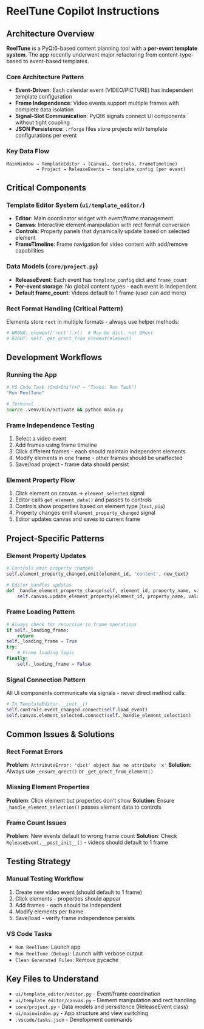 # ReelTune Copilot Instructions

## Architecture Overview

**ReelTune** is a PyQt6-based content planning tool with a **per-event template system**. The app recently underwent major refactoring from content-type-based to event-based templates.

### Core Architecture Pattern
- **Event-Driven**: Each calendar event (VIDEO/PICTURE) has independent template configuration
- **Frame Independence**: Video events support multiple frames with complete data isolation
- **Signal-Slot Communication**: PyQt6 signals connect UI components without tight coupling
- **JSON Persistence**: `.rforge` files store projects with template configurations per event

### Key Data Flow
```
MainWindow → TemplateEditor → (Canvas, Controls, FrameTimeline)
           → Project → ReleaseEvents → template_config (per event)
```

## Critical Components

### Template Editor System (`ui/template_editor/`)
- **Editor**: Main coordinator widget with event/frame management
- **Canvas**: Interactive element manipulation with rect format conversion
- **Controls**: Property panels that dynamically update based on selected element
- **FrameTimeline**: Frame navigation for video content with add/remove capabilities

### Data Models (`core/project.py`)
- **ReleaseEvent**: Each event has `template_config` dict and `frame_count`
- **Per-event storage**: No global content types - each event is independent
- **Default frame_count**: Videos default to 1 frame (user can add more)

### Rect Format Handling (Critical Pattern)
Elements store `rect` in multiple formats - always use helper methods:
```python
# WRONG: element['rect'].x()  # May be dict, not QRect
# RIGHT: self._get_qrect_from_element(element)
```

## Development Workflows

### Running the App
```bash
# VS Code Task (Cmd+Shift+P → "Tasks: Run Task")
"Run ReelTune"

# Terminal
source .venv/bin/activate && python main.py
```

### Frame Independence Testing
1. Select a video event
2. Add frames using frame timeline
3. Click different frames - each should maintain independent elements
4. Modify elements in one frame - other frames should be unaffected
5. Save/load project - frame data should persist

### Element Property Flow
1. Click element on canvas → `element_selected` signal
2. Editor calls `get_element_data()` and passes to controls
3. Controls show properties based on element type (`text`, `pip`)
4. Property changes emit `element_property_changed` signal
5. Editor updates canvas and saves to current frame

## Project-Specific Patterns

### Element Property Updates
```python
# Controls emit property changes
self.element_property_changed.emit(element_id, 'content', new_text)

# Editor handles updates
def _handle_element_property_change(self, element_id, property_name, value):
    self.canvas.update_element_property(element_id, property_name, value)
```

### Frame Loading Pattern
```python
# Always check for recursion in frame operations
if self._loading_frame:
    return
self._loading_frame = True
try:
    # Frame loading logic
finally:
    self._loading_frame = False
```

### Signal Connection Pattern
All UI components communicate via signals - never direct method calls:
```python
# In TemplateEditor.__init__()
self.controls.event_changed.connect(self.load_event)
self.canvas.element_selected.connect(self._handle_element_selection)
```

## Common Issues & Solutions

### Rect Format Errors
**Problem**: `AttributeError: 'dict' object has no attribute 'x'`
**Solution**: Always use `_ensure_qrect()` or `_get_qrect_from_element()`

### Missing Element Properties
**Problem**: Click element but properties don't show
**Solution**: Ensure `_handle_element_selection()` passes element data to controls

### Frame Count Issues
**Problem**: New events default to wrong frame count
**Solution**: Check `ReleaseEvent.__post_init__()` - videos should default to 1 frame

## Testing Strategy

### Manual Testing Workflow
1. Create new video event (should default to 1 frame)
2. Click elements - properties should appear
3. Add frames - each should be independent
4. Modify elements per frame
5. Save/load - verify frame independence persists

### VS Code Tasks
- `Run ReelTune`: Launch app
- `Run ReelTune (Debug)`: Launch with verbose output
- `Clean Generated Files`: Remove pycache

## Key Files to Understand
- `ui/template_editor/editor.py` - Event/frame coordination
- `ui/template_editor/canvas.py` - Element manipulation and rect handling
- `core/project.py` - Data models and persistence (ReleaseEvent class)
- `ui/mainwindow.py` - App structure and view switching
- `.vscode/tasks.json` - Development commands
